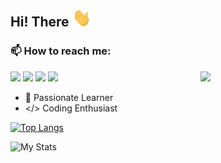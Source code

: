 <h2> Hi! There <img src="https://raw.githubusercontent.com/ABSphreak/ABSphreak/master/gifs/Hi.gif" width="30px"></h2>
<h3> 📫 How to reach me: </h3>
<img align="right" src="https://miro.medium.com/max/1360/1*IRGHmiGsa16stedQvIaZfw.gif" width='200'/>

[![](https://img.shields.io/badge/LinkedIn-0077B5?style=for-the-badge&logo=linkedin&logoColor=white)](https://www.linkedin.com/in/prasiddha-poudyal/) 
[![](https://img.shields.io/badge/Facebook-1877F2?style=for-the-badge&logo=facebook&logoColor=white)](https://www.facebook.com/p.prasiddha) 
[![](https://img.shields.io/badge/Instagram-E4405F?style=for-the-badge&logo=instagram&logoColor=white)](https://www.instagram.com/___prasiddha)
[![](https://img.shields.io/badge/Gmail-D14836?style=for-the-badge&logo=gmail&logoColor=white)](mailto:prasiddha.poudyal@gmail.com)

 
- &#128214; Passionate Learner 
- </> Coding Enthusiast

[![Top Langs](https://github-readme-stats.vercel.app/api/top-langs/?username=p-dl&layout=compact)](https://github.com/p-dl)

![My Stats](https://github-readme-stats.vercel.app/api?username=p-dl&show_icons=true)
